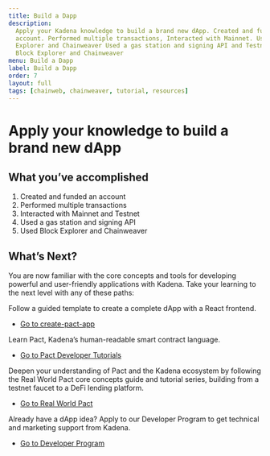 ```yaml
---
title: Build a Dapp
description:
  Apply your Kadena knowledge to build a brand new dApp. Created and funded an
  account. Performed multiple transactions, Interacted with Mainnet. Used Block
  Explorer and Chainweaver Used a gas station and signing API and Testnet. Used
  Block Explorer and Chainweaver
menu: Build a Dapp
label: Build a Dapp
order: 7
layout: full
tags: [chainweb, chainweaver, tutorial, resources]
---
```


# Apply your knowledge to build a brand new dApp

## What you’ve accomplished

1. Created and funded an account
2. Performed multiple transactions
3. Interacted with Mainnet and Testnet
4. Used a gas station and signing API
5. Used Block Explorer and Chainweaver

## What’s Next?

You are now familiar with the core concepts and tools for developing powerful
and user-friendly applications with Kadena. Take your learning to the next level
with any of these paths:

Follow a guided template to create a complete dApp with a React frontend.

- [Go to create-pact-app](https://github.com/kadena-io/create-pact-app)

Learn Pact, Kadena’s human-readable smart contract language.

- [Go to Pact Developer Tutorials](/pact)

Deepen your understanding of Pact and the Kadena ecosystem by following the Real
World Pact core concepts guide and tutorial series, building from a testnet
faucet to a DeFi lending platform.

- [Go to Real World Pact](https://github.com/thomashoneyman/real-world-pact)

Already have a dApp idea? Apply to our Developer Program to get technical and
marketing support from Kadena.

- [Go to Developer Program](/kadena/support/developer-program)
